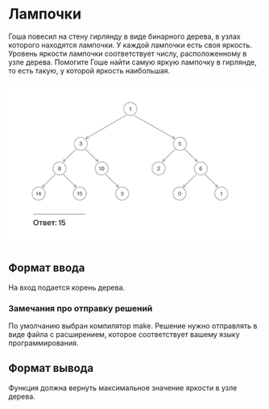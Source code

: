 # Лампочки

Гоша повесил на стену гирлянду в виде бинарного дерева, в узлах которого находятся лампочки. У каждой лампочки есть своя
яркость. Уровень яркости лампочки соответствует числу, расположенному в узле дерева. Помогите Гоше найти самую яркую
лампочку в гирлянде, то есть такую, у которой яркость наибольшая.

![Дерево](../../docs/light.png)

## Формат ввода

На вход подается корень дерева.

### Замечания про отправку решений

По умолчанию выбран компилятор make. Решение нужно отправлять в виде файла с расширением, которое соответствует вашему
языку программирования.

## Формат вывода

Функция должна вернуть максимальное значение яркости в узле дерева.